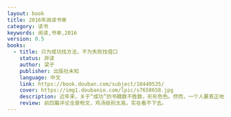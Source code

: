 ```yaml
---
layout: book
title: 2016年阅读书单
category: 读书
keywords: 阅读,书单,2016
version: 0.5
books:
  - title: 只为成功找方法，不为失败找借口
    status: 弃读
    author: 梁子
    publisher: 出版社未知
    language: 中文
    link: https://book.douban.com/subject/10440535/
    cover: https://img1.doubanio.com/lpic/s7658658.jpg
    description: 近年来，关于“成功”的书籍数不胜数，形形色色。然而，一个人要真正地取得成功，仅靠立志成功那是不够的，还必须有实际有效的方法才行。
    review: 前四篇评论全是枪文，鸡汤级别太高，实在看不下去。
---
```

